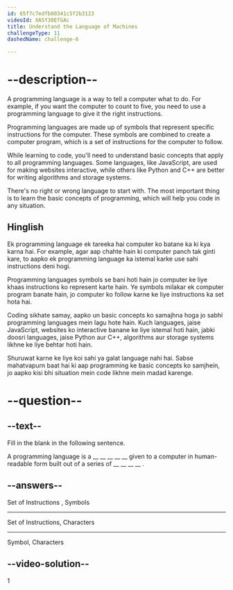 ```yaml
---
id: 65f7c7edfb80341c5f2b3123
videoId: XASY30EfGAc
title: Understand the Language of Machines
challengeType: 11
dashedName: challenge-6

---
```


# --description--

A programming language is a way to tell a computer what to do. For example, if you want the computer to count to five, you need to use a programming language to give it the right instructions.

Programming languages are made up of symbols that represent specific instructions for the computer. These symbols are combined to create a computer program, which is a set of instructions for the computer to follow.

While learning to code, you'll need to understand basic concepts that apply to all programming languages. Some languages, like JavaScript, are used for making websites interactive, while others like Python and C++ are better for writing algorithms and storage systems.

There's no right or wrong language to start with. The most important thing is to learn the basic concepts of programming, which will help you code in any situation.

<h2>Hinglish</h2>

Ek programming language ek tareeka hai computer ko batane ka ki kya karna hai. For example, agar aap chahte hain ki computer panch tak ginti kare, to aapko ek programming language ka istemal karke use sahi instructions deni hogi.

Programming languages symbols se bani hoti hain jo computer ke liye khaas instructions ko represent karte hain. Ye symbols milakar ek computer program banate hain, jo computer ko follow karne ke liye instructions ka set hota hai.

Coding sikhate samay, aapko un basic concepts ko samajhna hoga jo sabhi programming languages mein lagu hote hain. Kuch languages, jaise JavaScript, websites ko interactive banane ke liye istemal hoti hain, jabki doosri languages, jaise Python aur C++, algorithms aur storage systems likhne ke liye behtar hoti hain.

Shuruwat karne ke liye koi sahi ya galat language nahi hai. Sabse mahatvapurn baat hai ki aap programming ke basic concepts ko samjhein, jo aapko kisi bhi situation mein code likhne mein madad karenge.

# --question--

## --text--

Fill in the blank in the following sentence.

A programming language is a __ __ __ __ __ given to a computer in human-readable form built out of a series of __ __ __ __ .


## --answers--

Set of Instructions , Symbols

---

Set of Instructions, Characters

---

Symbol, Characters

## --video-solution--

1

